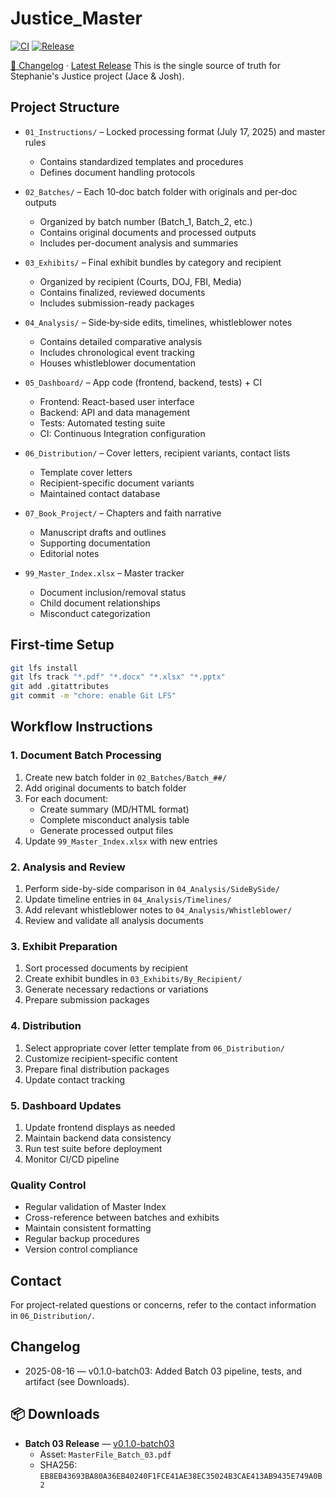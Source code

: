 # Justice_Master

[![CI](https://github.com/sspedowski/JUSTICE_MASTER/actions/workflows/ci.yml/badge.svg)](https://github.com/sspedowski/JUSTICE_MASTER/actions/workflows/ci.yml) [![Release](https://img.shields.io/github/v/release/sspedowski/JUSTICE_MASTER?label=latest%20release)](https://github.com/sspedowski/JUSTICE_MASTER/releases/latest)

[📄 Changelog](CHANGELOG.md) · [Latest Release](https://github.com/sspedowski/JUSTICE_MASTER/releases/latest)
This is the single source of truth for Stephanie's Justice project (Jace & Josh).

## Project Structure
- `01_Instructions/` – Locked processing format (July 17, 2025) and master rules
	- Contains standardized templates and procedures
	- Defines document handling protocols
  
- `02_Batches/` – Each 10‑doc batch folder with originals and per‑doc outputs
	- Organized by batch number (Batch_1, Batch_2, etc.)
	- Contains original documents and processed outputs
	- Includes per-document analysis and summaries

- `03_Exhibits/` – Final exhibit bundles by category and recipient
	- Organized by recipient (Courts, DOJ, FBI, Media)
	- Contains finalized, reviewed documents
	- Includes submission-ready packages

- `04_Analysis/` – Side‑by‑side edits, timelines, whistleblower notes
	- Contains detailed comparative analysis
	- Includes chronological event tracking
	- Houses whistleblower documentation

- `05_Dashboard/` – App code (frontend, backend, tests) + CI
	- Frontend: React-based user interface
	- Backend: API and data management
	- Tests: Automated testing suite
	- CI: Continuous Integration configuration

- `06_Distribution/` – Cover letters, recipient variants, contact lists
	- Template cover letters
	- Recipient-specific document variants
	- Maintained contact database

- `07_Book_Project/` – Chapters and faith narrative
	- Manuscript drafts and outlines
	- Supporting documentation
	- Editorial notes

- `99_Master_Index.xlsx` – Master tracker
	- Document inclusion/removal status
	- Child document relationships
	- Misconduct categorization

## First‑time Setup
```bash
git lfs install
git lfs track "*.pdf" "*.docx" "*.xlsx" "*.pptx"
git add .gitattributes
git commit -m "chore: enable Git LFS"
```

## Workflow Instructions

### 1. Document Batch Processing
1. Create new batch folder in `02_Batches/Batch_##/`
2. Add original documents to batch folder
3. For each document:
	 - Create summary (MD/HTML format)
	 - Complete misconduct analysis table
	 - Generate processed output files
4. Update `99_Master_Index.xlsx` with new entries

### 2. Analysis and Review
1. Perform side-by-side comparison in `04_Analysis/SideBySide/`
2. Update timeline entries in `04_Analysis/Timelines/`
3. Add relevant whistleblower notes to `04_Analysis/Whistleblower/`
4. Review and validate all analysis documents

### 3. Exhibit Preparation
1. Sort processed documents by recipient
2. Create exhibit bundles in `03_Exhibits/By_Recipient/`
3. Generate necessary redactions or variations
4. Prepare submission packages

### 4. Distribution
1. Select appropriate cover letter template from `06_Distribution/`
2. Customize recipient-specific content
3. Prepare final distribution packages
4. Update contact tracking

### 5. Dashboard Updates
1. Update frontend displays as needed
2. Maintain backend data consistency
3. Run test suite before deployment
4. Monitor CI/CD pipeline

### Quality Control
- Regular validation of Master Index
- Cross-reference between batches and exhibits
- Maintain consistent formatting
- Regular backup procedures
- Version control compliance

## Contact
For project-related questions or concerns, refer to the contact information in `06_Distribution/`.

## Changelog

- 2025-08-16 — v0.1.0-batch03: Added Batch 03 pipeline, tests, and artifact (see Downloads).

## 📦 Downloads

- **Batch 03 Release** — [v0.1.0-batch03](https://github.com/sspedowski/JUSTICE_MASTER/releases/tag/v0.1.0-batch03)
	- Asset: `MasterFile_Batch_03.pdf`
	- SHA256: `EB8EB43693BA80A36EB40240F1FCE41AE38EC35024B3CAE413AB9435E749A0B2`
